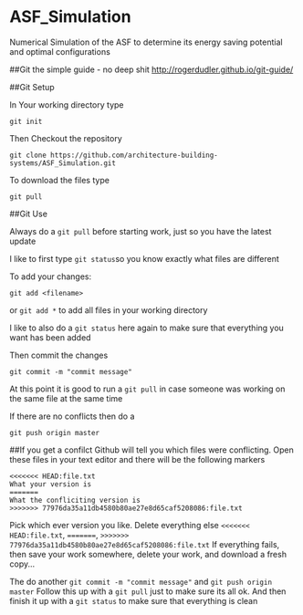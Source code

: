 # ASF_Simulation
Numerical Simulation of the ASF to determine its energy saving potential and optimal configurations


##Git the simple guide - no deep shit
http://rogerdudler.github.io/git-guide/

##Git Setup

In Your working directory type

`git init`

Then Checkout the repository

`git clone https://github.com/architecture-building-systems/ASF_Simulation.git`

To download the files type

`git pull`

##Git Use

Always do a `git pull` before starting work, just so you have the latest update


I like to first type `git status`so you know exactly what files are different

To add your changes:

`git add <filename>`

or
`git add *` to add all files in your working directory

I like to also do a `git status` here again to make sure that everything you want has been added

Then commit the changes

`git commit -m "commit message"`

At this point it is good to run a `git pull` in case someone was working on the same file at the same time

If there are no conflicts then do a 

`git push origin master`

##If you get a confilct
Github will tell you which files were conflicting. Open these files in your text editor and there will be the following markers
```
<<<<<<< HEAD:file.txt
What your version is
=======
What the confliciting version is
>>>>>>> 77976da35a11db4580b80ae27e8d65caf5208086:file.txt
```
Pick which ever version you like. Delete everything else `<<<<<<< HEAD:file.txt`, `=======`, `>>>>>>> 77976da35a11db4580b80ae27e8d65caf5208086:file.txt`
If everything fails, then save your work somewhere, delete your work, and download a fresh copy...

The do another `git commit -m "commit message"` and `git push origin master`
Follow this up with a `git pull` just to make sure its all ok. And then finish it up with a `git status` to make sure that everything is clean
